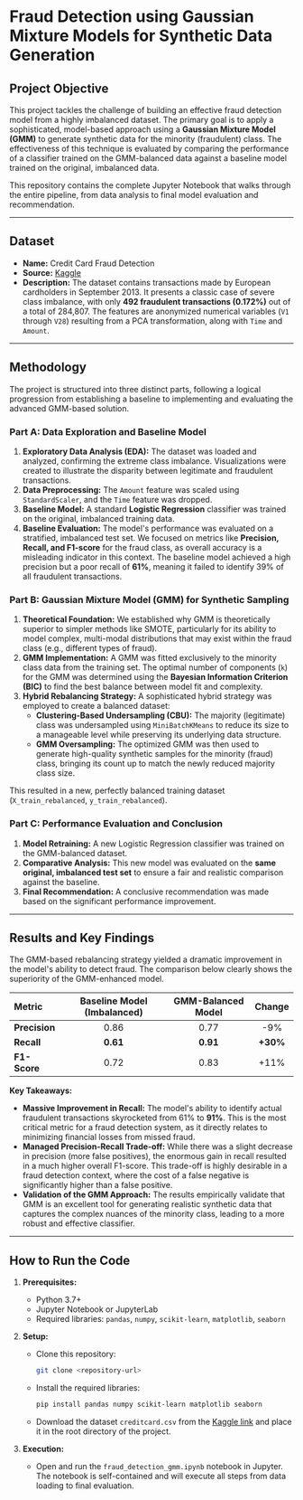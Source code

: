 
# Fraud Detection using Gaussian Mixture Models for Synthetic Data Generation

## Project Objective

This project tackles the challenge of building an effective fraud detection model from a highly imbalanced dataset. The primary goal is to apply a sophisticated, model-based approach using a **Gaussian Mixture Model (GMM)** to generate synthetic data for the minority (fraudulent) class. The effectiveness of this technique is evaluated by comparing the performance of a classifier trained on the GMM-balanced data against a baseline model trained on the original, imbalanced data.

This repository contains the complete Jupyter Notebook that walks through the entire pipeline, from data analysis to final model evaluation and recommendation.

---

## Dataset

*   **Name:** Credit Card Fraud Detection
*   **Source:** [Kaggle](https://www.kaggle.com/datasets/mlg-ulb/creditcardfraud)
*   **Description:** The dataset contains transactions made by European cardholders in September 2013. It presents a classic case of severe class imbalance, with only **492 fraudulent transactions (0.172%)** out of a total of 284,807. The features are anonymized numerical variables (`V1` through `V28`) resulting from a PCA transformation, along with `Time` and `Amount`.

---

## Methodology

The project is structured into three distinct parts, following a logical progression from establishing a baseline to implementing and evaluating the advanced GMM-based solution.

### Part A: Data Exploration and Baseline Model

1.  **Exploratory Data Analysis (EDA):** The dataset was loaded and analyzed, confirming the extreme class imbalance. Visualizations were created to illustrate the disparity between legitimate and fraudulent transactions.
2.  **Data Preprocessing:** The `Amount` feature was scaled using `StandardScaler`, and the `Time` feature was dropped.
3.  **Baseline Model:** A standard **Logistic Regression** classifier was trained on the original, imbalanced training data.
4.  **Baseline Evaluation:** The model's performance was evaluated on a stratified, imbalanced test set. We focused on metrics like **Precision, Recall, and F1-score** for the fraud class, as overall accuracy is a misleading indicator in this context. The baseline model achieved a high precision but a poor recall of **61%**, meaning it failed to identify 39% of all fraudulent transactions.

### Part B: Gaussian Mixture Model (GMM) for Synthetic Sampling

1.  **Theoretical Foundation:** We established why GMM is theoretically superior to simpler methods like SMOTE, particularly for its ability to model complex, multi-modal distributions that may exist within the fraud class (e.g., different types of fraud).
2.  **GMM Implementation:** A GMM was fitted exclusively to the minority class data from the training set. The optimal number of components (`k`) for the GMM was determined using the **Bayesian Information Criterion (BIC)** to find the best balance between model fit and complexity.
3.  **Hybrid Rebalancing Strategy:** A sophisticated hybrid strategy was employed to create a balanced dataset:
    *   **Clustering-Based Undersampling (CBU):** The majority (legitimate) class was undersampled using `MiniBatchKMeans` to reduce its size to a manageable level while preserving its underlying data structure.
    *   **GMM Oversampling:** The optimized GMM was then used to generate high-quality synthetic samples for the minority (fraud) class, bringing its count up to match the newly reduced majority class size.

This resulted in a new, perfectly balanced training dataset (`X_train_rebalanced`, `y_train_rebalanced`).

### Part C: Performance Evaluation and Conclusion

1.  **Model Retraining:** A new Logistic Regression classifier was trained on the GMM-balanced dataset.
2.  **Comparative Analysis:** This new model was evaluated on the **same original, imbalanced test set** to ensure a fair and realistic comparison against the baseline.
3.  **Final Recommendation:** A conclusive recommendation was made based on the significant performance improvement.

---

## Results and Key Findings

The GMM-based rebalancing strategy yielded a dramatic improvement in the model's ability to detect fraud. The comparison below clearly shows the superiority of the GMM-enhanced model.

| Metric      | Baseline Model (Imbalanced) | GMM-Balanced Model | Change |
| :---------- | :-------------------------: | :----------------: | :----: |
| **Precision** |            0.86             |        0.77        |  -9%   |
| **Recall**    |          **0.61**           |      **0.91**      | **+30%** |
| **F1-Score**  |            0.72             |        0.83        | +11%   |

  <!-- You would replace this with an actual image of your bar chart -->

**Key Takeaways:**
*   **Massive Improvement in Recall:** The model's ability to identify actual fraudulent transactions skyrocketed from 61% to **91%**. This is the most critical metric for a fraud detection system, as it directly relates to minimizing financial losses from missed fraud.
*   **Managed Precision-Recall Trade-off:** While there was a slight decrease in precision (more false positives), the enormous gain in recall resulted in a much higher overall F1-score. This trade-off is highly desirable in a fraud detection context, where the cost of a false negative is significantly higher than a false positive.
*   **Validation of the GMM Approach:** The results empirically validate that GMM is an excellent tool for generating realistic synthetic data that captures the complex nuances of the minority class, leading to a more robust and effective classifier.

---

## How to Run the Code

1.  **Prerequisites:**
    *   Python 3.7+
    *   Jupyter Notebook or JupyterLab
    *   Required libraries: `pandas`, `numpy`, `scikit-learn`, `matplotlib`, `seaborn`

2.  **Setup:**
    *   Clone this repository:
        ```bash
        git clone <repository-url>
        ```
    *   Install the required libraries:
        ```bash
        pip install pandas numpy scikit-learn matplotlib seaborn
        ```
    *   Download the dataset `creditcard.csv` from the [Kaggle link](https://www.kaggle.com/datasets/mlg-ulb/creditcardfraud) and place it in the root directory of the project.

3.  **Execution:**
    *   Open and run the `fraud_detection_gmm.ipynb` notebook in Jupyter. The notebook is self-contained and will execute all steps from data loading to final evaluation.
